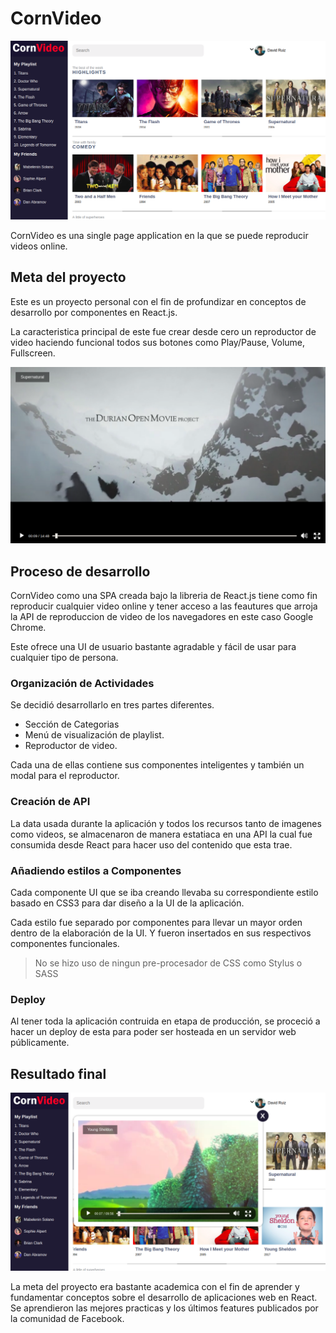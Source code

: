 # CornVideo

![CornVideo](../assets/projectImg/corn.png)

CornVideo es una single page application en la que se puede reproducir videos online.

## Meta del proyecto

Este es un proyecto personal con el fin de profundizar en conceptos de desarrollo por componentes en React.js.

La caracteristica principal de este fue crear desde cero un reproductor de video haciendo funcional todos sus botones como Play/Pause, Volume, Fullscreen. 

![Video Player](../assets/projectImg/video.png)

## Proceso de desarrollo

CornVideo como una SPA creada bajo la libreria de React.js tiene como fin reproducir cualquier video online y tener acceso a las feautures que arroja la API de reproduccion de video de los navegadores en este caso Google Chrome.

Este ofrece una UI de usuario bastante agradable y fácil de usar para cualquier tipo de persona.

### Organización de Actividades

Se decidió desarrollarlo en tres partes diferentes.

- Sección de Categorias
- Menú de visualización de playlist.
- Reproductor de video.

Cada una de ellas contiene sus componentes inteligentes y también un modal para el reproductor.

### Creación de API

La data usada durante la aplicación y todos los recursos tanto de imagenes como videos, se almacenaron de manera estatiaca en una API la cual fue consumida desde React para hacer uso del contenido que esta trae.

### Añadiendo estilos a Componentes

Cada componente UI que se iba creando llevaba su correspondiente estilo basado en CSS3 para dar diseño a la UI de la aplicación.

Cada estilo fue separado por componentes para llevar un mayor orden dentro de la elaboración de la UI. Y fueron insertados en sus respectivos componentes funcionales.

> No se hizo uso de ningun pre-procesador de CSS como Stylus o SASS

### Deploy

Al tener toda la aplicación contruida en etapa de producción, se proceció a hacer un deploy de esta para poder ser hosteada en un servidor web públicamente.


## Resultado final

![Final delivery](../assets/projectImg/player.png)

La meta del proyecto era bastante academica con el fin de aprender y fundamentar conceptos sobre el desarrollo de aplicaciones web en React. Se aprendieron las mejores practicas y los últimos features publicados por la comunidad de Facebook. 